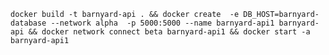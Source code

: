 `docker build -t barnyard-api . && docker create  -e DB_HOST=barnyard-database --network alpha  -p 5000:5000 --name barnyard-api1 barnyard-api && docker network connect beta barnyard-api1 && docker start -a barnyard-api1`